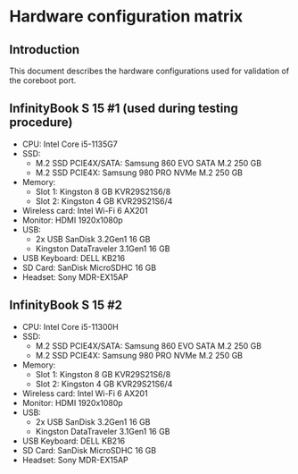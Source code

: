 # Hardware configuration matrix

## Introduction

This document describes the hardware configurations used for validation of the
coreboot port.

## InfinityBook S 15 #1 (used during testing procedure)

- CPU: Intel Core i5-1135G7
- SSD:
  + M.2 SSD PCIE4X/SATA: Samsung 860 EVO SATA M.2 250 GB
  + M.2 SSD PCIE4X: Samsung 980 PRO NVMe M.2 250 GB
- Memory:
  + Slot 1: Kingston 8 GB KVR29S21S6/8
  + Slot 2: Kingston 4 GB KVR29S21S6/4
- Wireless card: Intel Wi-Fi 6 AX201
- Monitor: HDMI 1920x1080p
- USB:
  + 2x USB SanDisk 3.2Gen1 16 GB
  + Kingston DataTraveler 3.1Gen1 16 GB
- USB Keyboard: DELL KB216
- SD Card: SanDisk MicroSDHC 16 GB
- Headset: Sony MDR-EX15AP

## InfinityBook S 15 #2

- CPU: Intel Core i5-11300H
- SSD:
  + M.2 SSD PCIE4X/SATA: Samsung 860 EVO SATA M.2 250 GB
  + M.2 SSD PCIE4X: Samsung 980 PRO NVMe M.2 250 GB
- Memory:
  + Slot 1: Kingston 8 GB KVR29S21S6/8
  + Slot 2: Kingston 4 GB KVR29S21S6/4
- Wireless card: Intel Wi-Fi 6 AX201
- Monitor: HDMI 1920x1080p
- USB:
  + 2x USB SanDisk 3.2Gen1 16 GB
  + Kingston DataTraveler 3.1Gen1 16 GB
- USB Keyboard: DELL KB216
- SD Card: SanDisk MicroSDHC 16 GB
- Headset: Sony MDR-EX15AP
